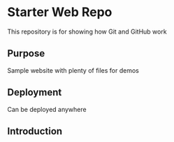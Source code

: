 # Starter Web Repo

This repository is for showing how Git and GitHub work

## Purpose

Sample website with plenty of files for demos

## Deployment

Can be deployed anywhere

## Introduction